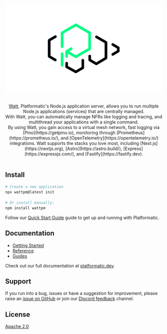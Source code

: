 ![The Platformatic logo](https://github.com/platformatic/platformatic/raw/HEAD/assets/banner-light.png 'The Platformatic logo')

<p align="center">
  <br/>
  <a href="https://platformatic.dev/watt">Watt</a>, Platformatic's Node.js application server, allows you to run multiple Node.js applications (services) that are centrally managed.
  <br/>
  With Watt, you can automatically manage NFRs like logging and tracing, and multithread your applications with a single command.
  <br/>
  By using Watt, you gain access to a virtual mesh network, fast logging via [Pino](https://getpino.io), 
  monitoring through [Prometheus](https://prometheus.io/), and [OpenTelemetry](https://opentelemetry.io/) integrations.
  Watt supports the stacks you love most, including [Next.js](https://nextjs.org), [Astro](https://astro.build/),
  [Express](https://expressjs.com/), and [Fastify](https://fastify.dev).
  <br/><br/>
</p>

## Install

```bash
# Create a new application
npx wattpm@latest init

# Or install manually:
npm install wattpm
```

Follow our [Quick Start Guide](https://platformatic.dev/docs/getting-started/quick-start-watt)
guide to get up and running with Platformatic.

## Documentation

- [Getting Started](https://docs.platformatic.dev/docs/getting-started/quick-start-watt)
- [Reference](https://platformatic.dev/docs/watt/overview)
- [Guides](https://platformatic.dev/docs/learn/overview)

Check out our full documentation at [platformatic.dev](https://platformatic.dev).

## Support

If you run into a bug, issues or have a suggestion for improvement, please raise an 
[issue on GitHub](https://github.com/platformatic/platformatic/issues/new) or join our [Discord feedback](https://discord.gg/platformatic) channel.

## License

[Apache 2.0](LICENSE)
